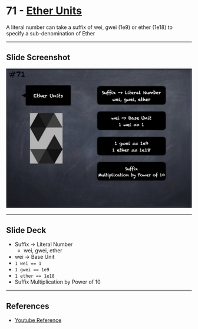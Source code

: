 # 71 - [Ether Units](Ether%20Units.md)
 A literal number can take a suffix of wei, gwei (1e9) or ether (1e18) to specify a sub-denomination of Ether

___
## Slide Screenshot
![071.jpg](../../images/2.%20Solidity%20101/071.jpg)
___
## Slide Deck
- Suffix -> Literal Number
	- wei, gwei, ether
- wei -> Base Unit
- `1 wei == 1`
- `1 gwei == 1e9`
- `1 ether == 1e18`
- Suffix Multiplication by Power of 10

___
## References
- [Youtube Reference](https://youtu.be/WgU7KKKomMk?t=933)


